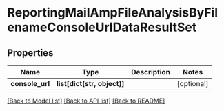# ReportingMailAmpFileAnalysisByFilenameConsoleUrlDataResultSet

## Properties
Name | Type | Description | Notes
------------ | ------------- | ------------- | -------------
**console_url** | **list[dict(str, object)]** |  | [optional] 

[[Back to Model list]](../README.md#documentation-for-models) [[Back to API list]](../README.md#documentation-for-api-endpoints) [[Back to README]](../README.md)

